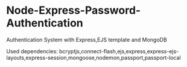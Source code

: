 # Node-Express-Password-Authentication

Authentication System with Express,EJS template and MongoDB

Used dependencies: bcryptjs,connect-flash,ejs,express,express-ejs-layouts,express-session,mongoose,nodemon,passport,passport-local

